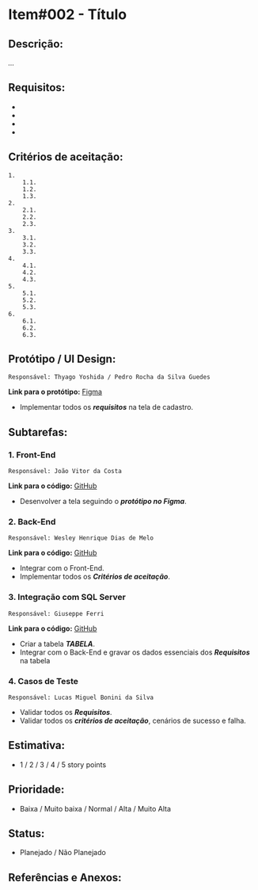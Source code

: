 # Item#002 - Título

## **Descrição:**  
*...*

## **Requisitos:**
- 
- 
- 
- 

## **Critérios de aceitação:**
    1.
        1.1.
        1.2.
        1.3.
    2. 
        2.1. 
        2.2.
        2.3.
    3. 
        3.1. 
        3.2. 
        3.3. 
    4. 
        4.1. 
        4.2. 
        4.3. 
    5. 
        5.1.
        5.2.
        5.3.
    6.
        6.1.
        6.2.
        6.3.

## **Protótipo / UI Design**:
    Responsável: Thyago Yoshida / Pedro Rocha da Silva Guedes
    
**Link para o protótipo:** [Figma](https://url.com.br/)

- Implementar todos os ***requisitos*** na tela de cadastro.

## **Subtarefas**:
### 1. **Front-End**
    Responsável: João Vitor da Costa
    
**Link para o código:** [GitHub](https://url.com.br/)

- Desenvolver a tela seguindo o ***protótipo no Figma***.

### 2. **Back-End**
    Responsável: Wesley Henrique Dias de Melo

**Link para o código:** [GitHub](https://url.com.br/)

- Integrar com o Front-End.
- Implementar todos os ***Critérios de aceitação***.

### 3. **Integração com SQL Server**  
    Responsável: Giuseppe Ferri

**Link para o código:** [GitHub](https://url.com.br/)

- Criar a tabela ***TABELA***.
- Integrar com o Back-End e gravar os dados essenciais dos ***Requisitos*** na tabela

### 4. **Casos de Teste**
    Responsável: Lucas Miguel Bonini da Silva

- Validar todos os ***Requisitos***.
- Validar todos os ***critérios de aceitação***, cenários de sucesso e falha.

## **Estimativa**:
- 1 / 2 / 3 / 4 / 5 story points

## **Prioridade**:
- Baixa / Muito baixa / Normal / Alta / Muito Alta

## **Status**:
- Planejado / Não Planejado

## **Referências e Anexos**:

